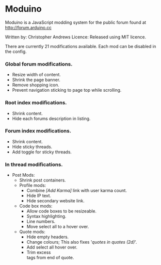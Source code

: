 
# Moduino

Moduino is a JavaScript modding system for the public forum found at http://forum.arduino.cc

Written by:	Christopher Andrews
Licence:	Released using MIT licence.

There are currently 21 modifications available. Each mod can be disabled in the config.

### Global forum modifications.

* Resize width of content.
* Shrink the page banner.
* Remove shopping icon.
* Prevent navigation sticking to page top while scrolling.

### Root index modifications.
* Shrink content.
* Hide each forums description in listing.

### Forum index modifications.

* Shrink content.
* Hide sticky threads.
* Add toggle for sticky threads.

### In thread modifications.

* Post Mods:
  * Shrink post containers.
  * Profile mods:
    * Combine *[Add Karma]* link with user karma count.
    * Hide IP text.
    * Hide secondary website link.
  * Code box mods:
    * Allow code boxes to be resizeable.
    * Syntax highlighting.
    * Line numbers.
    * Move select all to a hover over.
  * Quote mods:
    * Hide empty headers.
	* Change colours; This also fixes '*quotes in quotes (2d)*'.
	* Add select all hover over.
	* Trim excess <br> tags from end of quote.


